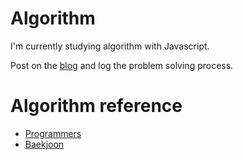# Algorithm
I'm currently studying algorithm with Javascript.

Post on the [blog](https://velog.io/@angiekimm) and log the problem solving process.



# Algorithm reference
- [Programmers](https://school.programmers.co.kr/learn/challenges)
- [Baekjoon](https://www.acmicpc.net/step)
